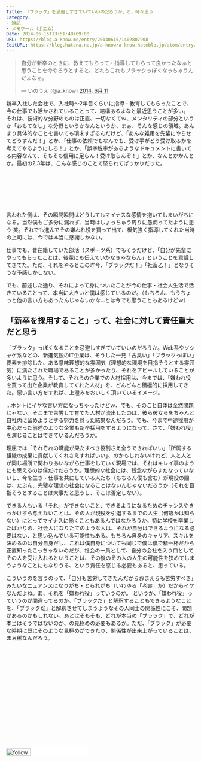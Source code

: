 ```yaml
---
Title: 「ブラック」を忌避しすぎていていいのだろうか、と、時々思う
Category:
- 雑記
- メモワール（ポエム）
Date: 2014-06-15T13:51:48+09:00
URL: https://blog.a-know.me/entry/20140615/1402807908
EditURL: https://blog.hatena.ne.jp/a-know/a-know.hateblo.jp/atom/entry/12921228815727979213
---
```


<blockquote class="twitter-tweet" lang="ja"><p>自分が新卒のときに、教えてもらって・指導してもらって良かったなぁと思うことを今やろうとすると、どれもこれもブラックっぽくなっちゃうんだよなぁ。</p>&mdash; いのうえ (@a_know) <a href="https://twitter.com/a_know/statuses/476694681128939520">2014, 6月 11</a></blockquote>

新卒入社した会社で、入社時〜2年目くらいに指導・教育してもらったことで、今の仕事でも活かされていることって、結構あるよなと最近思うことが多い。
それは、技術的な分野のものは正直、一切なくてｗ、メンタリティの部分というか「おもてなし」な分野というかなんというか、まぁ、そんな感じの領域。あんまり具体的なことを書いても瑣末すぎるんだけど、「あんな雑用を先輩にやらせてどうすんだ！」とか、「仕事の依頼でもなんでも、受け手がどう受け取るかを考えてやるようにしろ！」とか、「誤字脱字があるようなドキュメントに書いてる内容なんて、そもそも信用に足らん！受け取らんぞ！」とか、なんとかかんとか。最初の2,3年は、こんな感じのことで怒られてばっかりだった。



<!-- more -->



<script async src="//pagead2.googlesyndication.com/pagead/js/adsbygoogle.js"></script>
<!-- article-top -->
<ins class="adsbygoogle"
     style="display:inline-block;width:728px;height:90px"
     data-ad-client="ca-pub-3463034538369189"
     data-ad-slot="8367620130"></ins>
<script>
(adsbygoogle = window.adsbygoogle || []).push({});
</script>


言われた側は、その瞬間瞬間はどうしてもマイナスな感情を抱いてしまいがちになる。当然僕もご多分に漏れず、当時はしょっちゅう周りに愚痴ってたように思う 笑。それでも進んでその嫌われ役を買って出て、根気強く指導してくれた当時の上司には、今では本当に感謝しかない。


仕事でも、昔在籍していた部活（スポーツ系）でもそうだけど、「自分が先輩にやってもらったことは、後輩にも伝えていかなきゃならん」ということを意識してきてた。ただ、それをやるとこの昨今、「ブラックだ！」「社畜乙！」となりそうな予感しかしない。


でも、前述した通り、それによって身についたことが今の仕事・社会人生活で活きていることって、本当に大きいと僕は感じているのだ。（もちろん、もうちょっと他の言い方もあったんじゃないかな...とは今でも思うこともあるけどｗ）


## 「新卒を採用すること」って、社会に対して責任重大だと思う


「ブラック」っぽくなることを忌避しすぎていていいのだろうか。Web系やソシャゲ系などの、新進気鋭のIT企業は、そうした一見「古臭い」「ブラックっぽい」要素を排除した、ある意味理想的な雰囲気（理想的な環境を目指そうとする雰囲気）に満たされた職場であることが多かったり、それをアピールしていることが多いように思う。そして、それらの企業での人材採用は、今までは、「嫌われ役を買って出た企業が教育してくれた人材」を、どんどんと積極的に採用してきた。悪い言い方をすれば、上澄みをおいしく頂いているイメージ。


...ホントにイヤな言い方になっちゃったけどｗ、でも、そのこと自体は全然問題じゃない。そこまで苦労して育てた人材が流出したのは、彼ら彼女らをちゃんと自社内に留めようとする努力を怠った結果なんだろう。でも、今まで中途採用が中心だった前述のような企業も新卒採用をするようになって、さて、「嫌われ役」を演じることはできているんだろうか。


理屈では「それぞれの職能が果たすべき役割さえ全うできればいい」「所属する組織の成果に貢献してくれさえすればいい」、のかもしれないけれど、人と人とが同じ場所で関わりあいながら仕事をしていく現場では、それはキレイ事のようにも思えるのは僕だけだろうか。理想的な社会には、残念ながらまだなっていないし、今を生き・仕事を共にしている人たち（もちろん僕も含む）が現役の間は、たぶん、完璧な理想の社会になることはないんじゃないだろうか（それを目指そうとすることは大事だと思うし、そこは否定しない）。


できる人もいる「それ」ができないこと、できるようになるためのチャンスやきっかけすら与えないことは、その人が現役を引退するまでの人生（何歳かは知らない）にとってマイナスに働くこともあるんではなかろうか。特に学校を卒業したばかりの、社会人になりたてのような人は、それが自分はできるようになる必要はない、と思い込んでいる可能性もある。もちろん自身のキャリア、スキルを決めるのは自分自身だし、これは僕自身についても同じで僕は僕で精一杯だから正直知ったこっちゃないのだが、社会の一員として、自分の会社を入り口としてその人を受け入れるということは、その後のその人の人生の可能性を狭めてしまうようなことにもなりうる、という責任を感じる必要もあると、思っている。


こういうのを言うのって、「自分も苦労してきたんだからおまえらも苦労すべき」みたいなニュアンスになりがち・とられがち（いわゆる「老害」か）だからイヤなんだよね。あ、それを「嫌われ役」っていうのか。
というか、「嫌われ役」っていうのが間違ってるのか。「ブラックだ」と解釈することもできるようなことを、「ブラックだ」と解釈させてしまうようなその人同士の関係性にこそ、問題があるのかもしれない。あとはそもそも、どれが本当の「ブラック」で、どれが本当はそうではないのか、の見極めの必要もあるか。ただ、「ブラック」が必要な時期に既にそのような見極めができたり、関係性が出来上がっていることは、まぁ稀なんだろう。

<script async src="//pagead2.googlesyndication.com/pagead/js/adsbygoogle.js"></script>
<!-- article-bottom2 -->
<ins class="adsbygoogle"
     style="display:inline-block;width:300px;height:250px"
     data-ad-client="ca-pub-3463034538369189"
     data-ad-slot="5274552934"></ins>
<script>
(adsbygoogle = window.adsbygoogle || []).push({});
</script>


<div>
<a href='http://cloud.feedly.com/#subscription%2Ffeed%2Fhttp%3A%2F%2Fblog.a-know.me%2Ffeed'  target='blank'><img id='feedlyFollow' src='//s3.feedly.com/img/follows/feedly-follow-rectangle-volume-small_2x.png' alt='follow us in feedly' width='65' height='20'></a>

<iframe src="//blog.hatena.ne.jp/a-know/a-know.hateblo.jp/subscribe/iframe" allowtransparency="true" frameborder="0" scrolling="no" width="150" height="28"></iframe>
</div>


<script src="https://moshi-moshi.moshimo.works/moshimoshi/a_know_blog/20140615-1402807908?title=%E3%80%8C%E3%83%96%E3%83%A9%E3%83%83%E3%82%AF%E3%80%8D%E3%82%92%E5%BF%8C%E9%81%BF%E3%81%97%E3%81%99%E3%81%8E%E3%81%A6%E3%81%84%E3%81%A6%E3%81%84%E3%81%84%E3%81%AE%E3%81%A0%E3%82%8D%E3%81%86%E3%81%8B%E3%80%81%E3%81%A8%E3%80%81%E6%99%82%E3%80%85%E6%80%9D%E3%81%86"></script>
